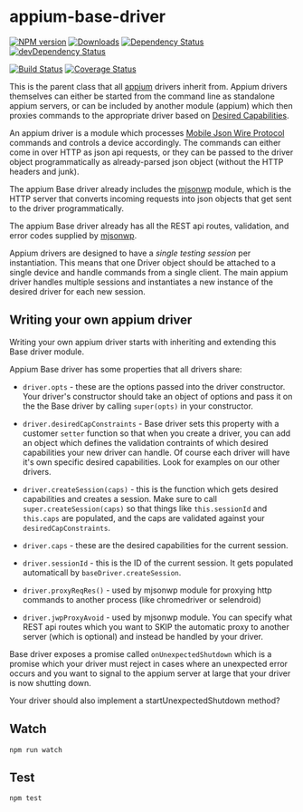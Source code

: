 appium-base-driver
===================
[![NPM version](http://img.shields.io/npm/v/appium-base-driver.svg)](https://npmjs.org/package/appium-base-driver)
[![Downloads](http://img.shields.io/npm/dm/appium-base-driver.svg)](https://npmjs.org/package/appium-base-driver)
[![Dependency Status](https://david-dm.org/appium/appium-base-driver.svg)](https://david-dm.org/appium/appium-base-driver)
[![devDependency Status](https://david-dm.org/appium/appium-base-driver/dev-status.svg)](https://david-dm.org/appium/appium-base-driver#info=devDependencies)

[![Build Status](https://travis-ci.org/appium/appium-base-driver.svg?branch=master)](https://travis-ci.org/appium/appium-base-driver)
[![Coverage Status](https://coveralls.io/repos/appium/appium-base-driver/badge.svg?branch=master)](https://coveralls.io/r/appium/appium-base-driver?branch=master)

This is the parent class that all [appium](appium.io) drivers inherit from. Appium drivers themselves can either be started from the command line as standalone appium servers, or can be included by another module (appium) which then proxies commands to the appropriate driver based on [Desired Capabilities](https://github.com/appium/appium/blob/master/docs/en/writing-running-appium/caps.md).

An appium driver is a module which processes [Mobile Json Wire Protocol](https://code.google.com/p/selenium/source/browse/spec-draft.md?repo=mobile) commands and controls a device accordingly. The commands can either come in over HTTP as json api requests, or they can be passed to the driver object programmatically as already-parsed json object (without the HTTP headers and junk).

The appium Base driver already includes the [mjsonwp](https://github.com/appium/appium-base-driver/blob/master/lib/mjsonwp/README.md) module, which is the HTTP server that converts incoming requests into json objects that get sent to the driver programmatically.

The appium Base driver already has all the REST api routes, validation, and error codes supplied by [mjsonwp](https://github.com/appium/appium-base-driver/blob/master/lib/mjsonwp/README.md).

Appium drivers are designed to have a *single testing session* per instantiation. This means that one Driver object should be attached to a single device and handle commands from a single client. The main appium driver handles multiple sessions and instantiates a new instance of the desired driver for each new session.

## Writing your own appium driver

Writing your own appium driver starts with inheriting and extending this Base driver module.

Appium Base driver has some properties that all drivers share:

 - `driver.opts` - these are the options passed into the driver constructor. Your driver's constructor should take an object of options and pass it on the the Base driver by calling `super(opts)` in your constructor.

- `driver.desiredCapConstraints` - Base driver sets this property with a customer `setter` function so that when you create a driver, you can add an object which defines the validation contraints of which desired capabilities your new driver can handle. Of course each driver will have it's own specific desired capabilities. Look for examples on our other drivers.

- `driver.createSession(caps)` - this is the function which gets desired capabilities and creates a session. Make sure to call `super.createSession(caps)` so that things like `this.sessionId` and `this.caps` are populated, and the caps are validated against your `desiredCapConstraints`.

- `driver.caps` - these are the desired capabilities for the current session.

- `driver.sessionId` - this is the ID of the current session. It gets populated automaticall by `baseDriver.createSession`.

- `driver.proxyReqRes()` - used by mjsonwp module for proxying http commands to another process (like chromedriver or selendroid)

- `driver.jwpProxyAvoid` - used by mjsonwp module. You can specify what REST api routes which you want to SKIP the automatic proxy to another server (which is optional) and instead be handled by your driver.


Base driver exposes a promise called `onUnexpectedShutdown` which is a promise which your driver must reject in cases where an unexpected error occurs and you want to signal to the appium server at large that your driver is now shutting down.

Your driver should also implement a startUnexpectedShutdown method?


## Watch

```
npm run watch
```

## Test

```
npm test
```
